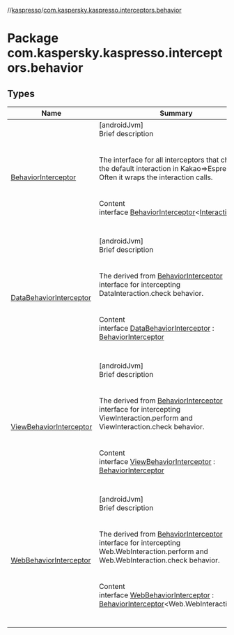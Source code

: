 //[kaspresso](../index.md)/[com.kaspersky.kaspresso.interceptors.behavior](index.md)



# Package com.kaspersky.kaspresso.interceptors.behavior  


## Types  
  
|  Name|  Summary| 
|---|---|
| [BehaviorInterceptor](-behavior-interceptor/index.md)| [androidJvm]  <br>Brief description  <br><br><br>The interface for all interceptors that change the default interaction in Kakao=>Espresso. Often it wraps the interaction calls.<br><br>  <br>Content  <br>interface [BehaviorInterceptor](-behavior-interceptor/index.md)<[Interaction](-behavior-interceptor/index.md)>  <br><br><br>
| [DataBehaviorInterceptor](-data-behavior-interceptor/index.md)| [androidJvm]  <br>Brief description  <br><br><br>The derived from [BehaviorInterceptor](-behavior-interceptor/index.md) interface for intercepting DataInteraction.check behavior.<br><br>  <br>Content  <br>interface [DataBehaviorInterceptor](-data-behavior-interceptor/index.md) : [BehaviorInterceptor](-behavior-interceptor/index.md)<DataInteraction>   <br><br><br>
| [ViewBehaviorInterceptor](-view-behavior-interceptor/index.md)| [androidJvm]  <br>Brief description  <br><br><br>The derived from [BehaviorInterceptor](-behavior-interceptor/index.md) interface for intercepting ViewInteraction.perform and ViewInteraction.check behavior.<br><br>  <br>Content  <br>interface [ViewBehaviorInterceptor](-view-behavior-interceptor/index.md) : [BehaviorInterceptor](-behavior-interceptor/index.md)<ViewInteraction>   <br><br><br>
| [WebBehaviorInterceptor](-web-behavior-interceptor/index.md)| [androidJvm]  <br>Brief description  <br><br><br>The derived from [BehaviorInterceptor](-behavior-interceptor/index.md) interface for intercepting Web.WebInteraction.perform and Web.WebInteraction.check behavior.<br><br>  <br>Content  <br>interface [WebBehaviorInterceptor](-web-behavior-interceptor/index.md) : [BehaviorInterceptor](-behavior-interceptor/index.md)<Web.WebInteraction<*>>   <br><br><br>

